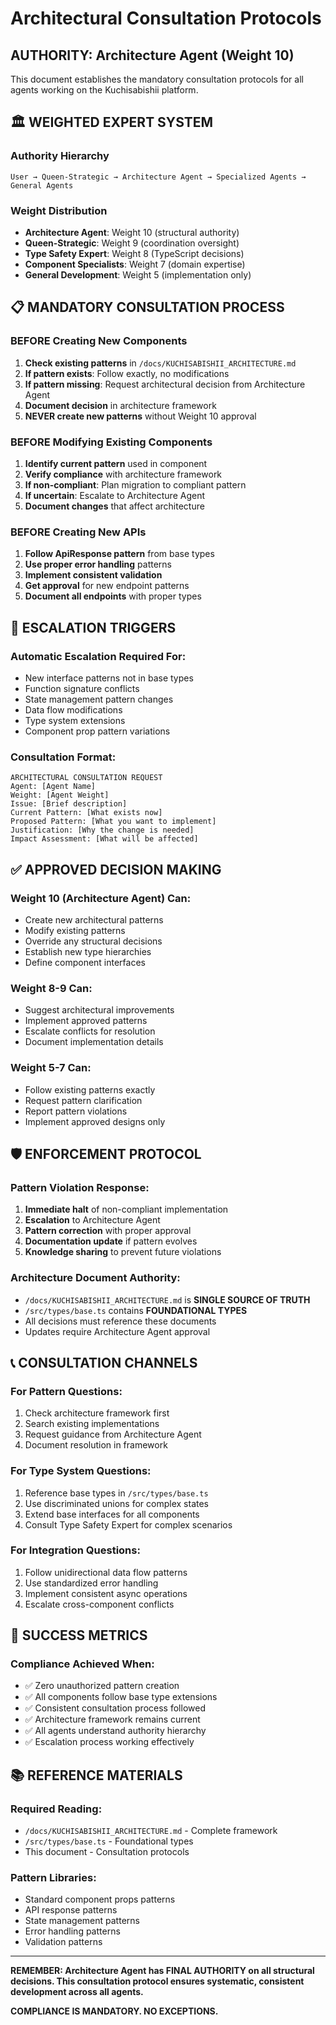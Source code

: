 # Architectural Consultation Protocols
## AUTHORITY: Architecture Agent (Weight 10)

This document establishes the mandatory consultation protocols for all agents working on the Kuchisabishii platform.

## 🏛️ WEIGHTED EXPERT SYSTEM

### Authority Hierarchy
```
User → Queen-Strategic → Architecture Agent → Specialized Agents → General Agents
```

### Weight Distribution
- **Architecture Agent**: Weight 10 (structural authority)
- **Queen-Strategic**: Weight 9 (coordination oversight)
- **Type Safety Expert**: Weight 8 (TypeScript decisions)
- **Component Specialists**: Weight 7 (domain expertise)
- **General Development**: Weight 5 (implementation only)

## 📋 MANDATORY CONSULTATION PROCESS

### BEFORE Creating New Components
1. **Check existing patterns** in `/docs/KUCHISABISHII_ARCHITECTURE.md`
2. **If pattern exists**: Follow exactly, no modifications
3. **If pattern missing**: Request architectural decision from Architecture Agent
4. **Document decision** in architecture framework
5. **NEVER create new patterns** without Weight 10 approval

### BEFORE Modifying Existing Components
1. **Identify current pattern** used in component
2. **Verify compliance** with architecture framework
3. **If non-compliant**: Plan migration to compliant pattern
4. **If uncertain**: Escalate to Architecture Agent
5. **Document changes** that affect architecture

### BEFORE Creating New APIs
1. **Follow ApiResponse pattern** from base types
2. **Use proper error handling** patterns
3. **Implement consistent validation**
4. **Get approval** for new endpoint patterns
5. **Document all endpoints** with proper types

## 🚨 ESCALATION TRIGGERS

### Automatic Escalation Required For:
- New interface patterns not in base types
- Function signature conflicts
- State management pattern changes
- Data flow modifications
- Type system extensions
- Component prop pattern variations

### Consultation Format:
```
ARCHITECTURAL CONSULTATION REQUEST
Agent: [Agent Name]
Weight: [Agent Weight]
Issue: [Brief description]
Current Pattern: [What exists now]
Proposed Pattern: [What you want to implement]
Justification: [Why the change is needed]
Impact Assessment: [What will be affected]
```

## ✅ APPROVED DECISION MAKING

### Weight 10 (Architecture Agent) Can:
- Create new architectural patterns
- Modify existing patterns
- Override any structural decisions
- Establish new type hierarchies
- Define component interfaces

### Weight 8-9 Can:
- Suggest architectural improvements
- Implement approved patterns
- Escalate conflicts for resolution
- Document implementation details

### Weight 5-7 Can:
- Follow existing patterns exactly
- Request pattern clarification
- Report pattern violations
- Implement approved designs only

## 🛡️ ENFORCEMENT PROTOCOL

### Pattern Violation Response:
1. **Immediate halt** of non-compliant implementation
2. **Escalation** to Architecture Agent
3. **Pattern correction** with proper approval
4. **Documentation update** if pattern evolves
5. **Knowledge sharing** to prevent future violations

### Architecture Document Authority:
- `/docs/KUCHISABISHII_ARCHITECTURE.md` is **SINGLE SOURCE OF TRUTH**
- `/src/types/base.ts` contains **FOUNDATIONAL TYPES**
- All decisions must reference these documents
- Updates require Architecture Agent approval

## 📞 CONSULTATION CHANNELS

### For Pattern Questions:
1. Check architecture framework first
2. Search existing implementations
3. Request guidance from Architecture Agent
4. Document resolution in framework

### For Type System Questions:
1. Reference base types in `/src/types/base.ts`
2. Use discriminated unions for complex states
3. Extend base interfaces for all components
4. Consult Type Safety Expert for complex scenarios

### For Integration Questions:
1. Follow unidirectional data flow patterns
2. Use standardized error handling
3. Implement consistent async operations
4. Escalate cross-component conflicts

## 🎯 SUCCESS METRICS

### Compliance Achieved When:
- ✅ Zero unauthorized pattern creation
- ✅ All components follow base type extensions
- ✅ Consistent consultation process followed
- ✅ Architecture framework remains current
- ✅ All agents understand authority hierarchy
- ✅ Escalation process working effectively

## 📚 REFERENCE MATERIALS

### Required Reading:
- `/docs/KUCHISABISHII_ARCHITECTURE.md` - Complete framework
- `/src/types/base.ts` - Foundational types
- This document - Consultation protocols

### Pattern Libraries:
- Standard component props patterns
- API response patterns
- State management patterns
- Error handling patterns
- Validation patterns

---

**REMEMBER: Architecture Agent has FINAL AUTHORITY on all structural decisions. This consultation protocol ensures systematic, consistent development across all agents.**

**COMPLIANCE IS MANDATORY. NO EXCEPTIONS.**